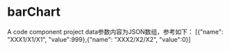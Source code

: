 # barChart

A code component project
data参数内容为JSON数组，参考如下：
[{"name": "XXX1/X1/X1", "value":999},{"name": "XXX2/X2/X2", "value":0}]
